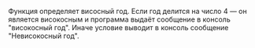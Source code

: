 Функция определяет висосный год.
Если год делится на число 4 — он является високосным и программа выдаёт сообщение в консоль "високосный год". Иначе условие выводит в консоль сообщение "Невисокосный год".